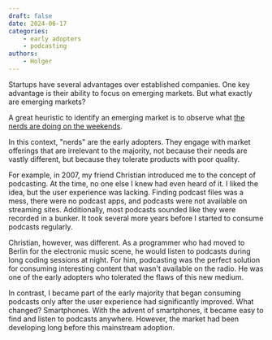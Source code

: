 ```yaml
---
draft: false
date: 2024-06-17
categories:
    - early adopters
    - podcasting
authors:
    - Holger
---
```


Startups have several advantages over established companies. One key advantage is their ability to focus on emerging markets. But what exactly are emerging markets?

A great heuristic to identify an emerging market is to observe what [the nerds are doing on the weekends](https://cdixon.org/2013/03/02/what-the-smartest-people-do-on-the-weekend-is-what-everyone-else-will-do-during-the-week-in-ten-years).

In this context, "nerds" are the early adopters. They engage with market offerings that are irrelevant to the majority, not because their needs are vastly different, but because they tolerate products with poor quality.

For example, in 2007, my friend Christian introduced me to the concept of podcasting. At the time, no one else I knew had even heard of it. I liked the idea, but the user experience was lacking. Finding podcast files was a mess, there were no podcast apps, and podcasts were not available on streaming sites. Additionally, most podcasts sounded like they were recorded in a bunker. It took several more years before I started to consume podcasts regularly.

Christian, however, was different. As a programmer who had moved to Berlin for the electronic music scene, he would listen to podcasts during long coding sessions at night. For him, podcasting was the perfect solution for consuming interesting content that wasn't available on the radio. He was one of the early adopters who tolerated the flaws of this new medium.

In contrast, I became part of the early majority that began consuming podcasts only after the user experience had significantly improved. What changed? Smartphones. With the advent of smartphones, it became easy to find and listen to podcasts anywhere. However, the market had been developing long before this mainstream adoption.